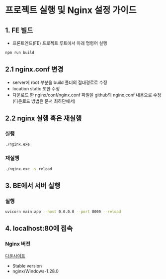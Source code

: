 # 프로젝트 실행 및 Nginx 설정 가이드

## 1. FE 빌드

- 프론트엔드(FE) 프로젝트 루트에서 아래 명령어 실행

```bash
npm run build
```

## 2.1 nginx.conf 변경
- server에 root 부분을 build 폴더의 절대경로로 수정
- location static 또한 수정
- 다운로드 한 nginx/conf/nginx.conf 파일을 github의 nginx.conf 내용으로 수정(다운로드 방법은 문서 최하단에서)
##  2.2  nginx 실행 혹은 재실행 

### 실행
```bash
./nginx.exe
```

### 재실행
```bash
./nginx.exe -s reload
```

## 3. BE에서 서버 실행

### 실행
```bash
uvicorn main:app --host 0.0.0.0 --port 8000 --reload
```

## 4. localhost:80에 접속

### Nginx 버전
[다운사이트](https://nginx.org/en/download.html)
- Stable version
- nginx/Windows-1.28.0